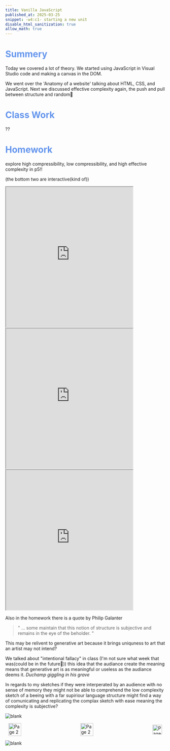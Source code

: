 ```yaml
---
title: Vanilla JavaScript
published_at: 2025-03-25
snippet: -w4:c1- starting a new unit
disable_html_sanitization: true
allow_math: true
---
```


<h1 style="color:CornflowerBlue;">Summery</h1>
Today we covered a lot of theory. We started using JavaScript in Visual Studio code and making a canvas in the DOM. 

We went over the 'Anatomy of a website' talking about HTML, CSS, and JavaScript. Next we discussed effective complexity again, the push and pull between structure and random🤯

<h1 style="color:CornflowerBlue;">Class Work</h1>
??


<h1 style="color:CornflowerBlue;">Homework</h1>
explore high compressibility, low compressibility, and high effective complexity in p5!!

(the bottom two are interactive(kind of))

<iframe src="https://editor.p5js.org/POP161516/full/Udb66paR2" width="400" height="440" aline="middle"></iframe>

<iframe src="https://editor.p5js.org/POP161516/full/hS-vKk155" width="400" height="440" aline="middle"></iframe>

<iframe src="https://editor.p5js.org/POP161516/full/GWgZxf5aE" width="400" height="440" aline="middle"></iframe>

Also in the homework there is a quote by Philip Galanter 

> " ... some maintain that this notion of structure is subjective and remains in the eye of the beholder. "

This may be relivent to generative art because it brings uniquness to art that an artist may not intend?

We talked about "intentional fallacy" in class (I'm not sure what week that was(could be in the future🤫)) this idea that the audiance create the meaning means that generative art is as meaningful or useless as the audiance deems it. *Duchamp giggling in his grave*

In regards to my sketches if they were interperated by an audience with no sense of memory they might not be able to comprehend the low complexity sketch of a beeing with a far supiriour language structure might find a way of comunicating and replicating the complax sketch with ease meaning the complexity is subjective?

![blank](/Images/w1/blankpng.png)

<style>
.container {
    display: flex;
    justify-content: space-between;
    align-items: center;
    padding: 0 10px; /* Optional: Add some padding if needed */
}

.button {
    display: flex;
    align-items: center;
    /* Add additional styling for buttons if needed */
}

.button img {
    display: block;
}
</style>


<body>
    <div class="container">
        <a href="/07-assignment-one" class="button middle">
            <img id= "home_id" src="/Images/Buttons/Back.png" width="40" height="40" alt="Page 2">
        <a href="/" class="button middle">
            <img id= "home_id" src="/Images/Buttons/Home.png" width="40" height="40" alt="Page 2">
        </a>
        <a href="/09-intro-to-glitch" class="button right">
            <img id= "next_id" src="/Images/Buttons/Forward.png" width="30" height="30" alt="Page 3">
        </a>
    </div>
</body>

![blank](/Images/w1/blankpng.png)